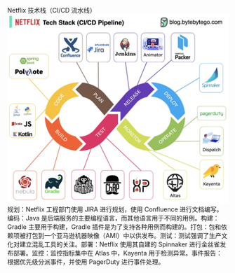 Netflix 技术栈（CI/CD 流水线）![](../images/netflix-ci-cd.jpg)规划：Netflix 工程部门使用 JIRA 进行规划，使用 Confluence 进行文档编写。编码：Java 是后端服务的主要编程语言，而其他语言用于不同的用例。构建：Gradle 主要用于构建，Gradle 插件是为了支持各种用例而构建的。打包：包和依赖项被打包到一个亚马逊机器映像（AMI）中以供发布。测试：测试强调了生产文化对建立混乱工具的关注。部署：Netflix 使用其自建的 Spinnaker 进行金丝雀发布部署。监控：监控指标集中在 Atlas 中，Kayenta 用于检测异常。事件报告：根据优先级分派事件，并使用 PagerDuty 进行事件处理。